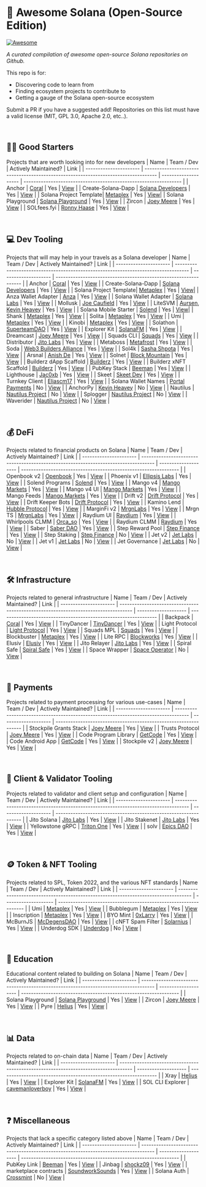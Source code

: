 # 🚀 Awesome Solana (Open-Source Edition)

[![Awesome](https://i.imgur.com/fZVEgpL.png)](https://github.com/sindresorhus/awesome)

_A curated compilation of awesome open-source Solana repositories on Github._

This repo is for:

-   Discovering code to learn from
-   Finding ecosystem projects to contribute to
-   Getting a gauge of the Solana open-source ecosystem

Submit a PR if you have a suggested add! Repositories on this list must have a valid license (MIT, GPL 3.0, Apache 2.0, etc..).

<br>

## 🏃‍♂️ Good Starters
Projects that are worth looking into for new developers
| Name                   | Team / Dev                                                                          | Actively Maintained? | Link                                                             |
| ---------------------- | ----------------------------------------------------------------------------------- | -------------------- | ---------------------------------------------------------------- |
| Anchor                 | [Coral](https://twitter.com/xNFT_Backpack)                                          | Yes                  | <a href="https://github.com/coral-xyz/anchor" target="_blank">View</a>                     |
| Create-Solana-Dapp     | [Solana Developers](https://twitter.com/solana_devs)                                | Yes                  | <a href="https://github.com/solana-developers/create-solana-dapp" target="_blank">View</a> |
| Solana Project Template| [Metaplex](https://twitter.com/metaplex)                                            | Yes                  | <a href="https://github.com/metaplex-foundation/solana-project-template" target="_blank">View</a>|
| Solana Playground      | [Solana Playground](https://github.com/solana-playground)                           | Yes                  | <a href="https://github.com/solana-playground/solana-playground" target="_blank">View</a>  |
| Zircon                 | [Joey Meere](https://github.com/joeymeere)                                          | Yes                  | <a href="https://github.com/joeymeere/zircon" target="_blank">View</a>                     |
| SOLfees.fyi            | [Ronny Haase](https://twitter.com/ronnyhaase)                                       | Yes                  | <a href="https://github.com/ronnyhaase/solfees.fyi" target="_blank">View</a>               |

<br>

## 💻 Dev Tooling
Projects that will may help in your travels as a Solana developer
| Name                   | Team / Dev                                                                          | Actively Maintained? | Link                                                             |
| ---------------------- | ----------------------------------------------------------------------------------- | -------------------- | ---------------------------------------------------------------- |
| Anchor                 | [Coral](https://twitter.com/xNFT_Backpack)                                          | Yes                  | <a href="https://github.com/coral-xyz/anchor" target="_blank">View</a>                     |
| Create-Solana-Dapp     | [Solana Developers](https://twitter.com/solana_devs)                                | Yes                  | <a href="https://github.com/solana-developers/create-solana-dapp" target="_blank">View</a> |
| Solana Project Template| [Metaplex](https://twitter.com/metaplex)                                            | Yes                  | <a href="https://github.com/metaplex-foundation/solana-project-template" target="_blank">View</a>|
| Anza Wallet Adapter    | [Anza](https://x.com/anza_xyz)                                                      | Yes                  | <a href="https://github.com/anza-xyz/wallet-adapter" target="_blank">View</a>              |
| Solana Wallet Adapter  | [Solana Labs](https://twitter.com/solana)                                           | Yes                  | <a href="https://github.com/solana-labs/wallet-adapter" target="_blank">View</a>           |
| Mollusk                | [Joe Caufield](https://github.com/buffalojoec)                                      | Yes                  | <a href="https://github.com/buffalojoec/mollusk" target="_blank">View</a>                  |
| LiteSVM                | [Aursen](https://github.com/Aursen), [Kevin Heavey](https://github.com/kevinheavey) | Yes                  | <a href="https://github.com/LiteSVM/litesvm" target="_blank">View</a>                      |
| Solana Mobile Starter  | [Solend](https://twitter.com/solendprotocol)                                        | Yes                  | <a href="https://github.com/solendprotocol/solana-mobile-starter-kit" target="_blank">View</a>|
| Shank                  | [Metaplex](https://twitter.com/metaplex)                                            | Yes                  | <a href="https://github.com/metaplex-foundation/shank" target="_blank">View</a>            |
| Solita                 | [Metaplex](https://twitter.com/metaplex)                                            | Yes                  | <a href="https://github.com/metaplex-foundation/solita" target="_blank">View</a>           |
| Umi                    | [Metaplex](https://twitter.com/metaplex)                                            | Yes                  | <a href="https://github.com/metaplex-foundation/umi" target="_blank">View</a>              |
| Kinobi                 | [Metaplex](https://twitter.com/metaplex)                                            | Yes                  | <a href="https://github.com/metaplex-foundation/kinobi" target="_blank">View</a>           |
| Solathon               | [SuperteamDAO](https://twitter.com/superteamdao)                                    | Yes                  | <a href="https://github.com/SuperteamDAO/solathon" target="_blank">View</a>                |
| Explorer Kit           | [SolanaFM](https://twitter.com/solanafm)                                            | Yes                  | <a href="https://github.com/solana-fm/explorer-kit" target="_blank">View</a>               |
| Dreamcast              | [Joey Meere](https://github.com/joeymeere)                                          | Yes                  | <a href="https://github.com/joeymeere/dreamcast" target="_blank">View</a>                  |
| Squads CLI             | [Squads](https://twitter.com/squadsprotocol)                                        | Yes                  | <a href="https://github.com/Squads-Protocol/squads-cli" target="_blank">View</a>           |
| Distributor            | [Jito Labs](https://twitter.com/jito_sol)                                           | Yes                  | <a href="https://github.com/jito-foundation/distributor" target="_blank">View</a>          |
| Metaboss               | [Metafrost](https://github.com/samuelvanderwaal/metaboss)                           | Yes                  | <a href="https://github.com/samuelvanderwaal/metaboss" target="_blank">View</a>            |
| Soda                   | [Web3 Builders Alliance](https://twitter.com/comebuidlwithus)                       | Yes                  | <a href="https://github.com/Web3-Builders-Alliance/soda" target="_blank">View</a>          |
| Sol4k                  | [Sasha Shpota](https://twitter.com/sashashpota)                                     | Yes                  | <a href="https://github.com/sol4k/sol4k" target="_blank">View</a>                          |
| Arsnal                 | [Anish De](https://twitter.com/anishde10)                                           | Yes                  | <a href="https://github.com/AnishDe12020/arsnal" target="_blank">View</a>                  |
| Solnet                 | [Block Mountain](https://twitter.com/blockmountainio)                               | Yes                  | <a href="https://github.com/bmresearch/Solnet" target="_blank">View</a>                    |
| Builderz dApp Scaffold | [Builderz](https://twitter.com/builderz__)                                          | Yes                  | <a href="https://github.com/builderz-labs/builderz-solana-dapp-scaffold" target="_blank">View</a> |
| Builderz xNFT Scaffold | [Builderz](https://twitter.com/builderz__)                                          | Yes                  | <a href="https://github.com/builderz-labs/builderz-xNFT-scaffold-next" target="_blank">View</a>   |
| PubKey Stack           | [Beeman](https://twitter.com/beeman_nl)                                             | Yes                  | <a href="https://github.com/pubkeyapp/pubkey-stack" target="_blank">View</a>               |
| Lighthouse             | [Jac0xb](https://twitter.com/jacobdotsol)                                           | Yes                  | <a href="https://github.com/Jac0xb/lighthouse" target="_blank">View</a>                    |
| Skeet                  | [Skeet Dev](https://twitter.com/SkeetDev)                                           | Yes                  | <a href="https://github.com/elsoul/skeet-cli" target="_blank">View</a>                     |
| Turnkey Client         | [Eliascm17](https://github.com/Eliascm17)                                           | Yes                  | <a href="https://github.com/Eliascm17/turnkey" target="_blank">View</a>                    |
| Solana Wallet Names    | [Portal Payments](https://twitter.com/portalpayments)                               | No                   | <a href="https://github.com/portalpayments/solana-wallet-names" target="_blank">View</a>   |
| AnchorPy               | [Kevin Heavey](https://github.com/kevinheavey)                                      | No                   | <a href="https://github.com/kevinheavey/anchorpy" target="_blank">View</a>                 |
| Nautilus               | [Nautilus Project](https://github.com/nautilus-project)                             | No                   | <a href="https://github.com/nautilus-project/nautilus" target="_blank">View</a>            |
| Splogger               | [Nautilus Project](https://github.com/nautilus-project)                             | No                   | <a href="https://github.com/nautilus-project/splogger" target="_blank">View</a>            |
| Waverider              | [Nautilus Project](https://github.com/nautilus-project)                             | No                   | <a href="https://github.com/nautilus-project/waverider" target="_blank">View</a>           |

<br>

## 💰 DeFi
Projects related to financial products on Solana
| Name                   | Team / Dev                                                                          | Actively Maintained? | Link                                                             |
| ---------------------- | ----------------------------------------------------------------------------------- | -------------------- | ---------------------------------------------------------------- |
| Openbook v2            | [Openbook](https://twitter.com/openbookdex)                                         | Yes                  | <a href="https://github.com/openbook-dex/openbook-v2" target="_blank">View</a>              |
| Phoenix v1             | [Ellipsis Labs](https://twitter.com/ellipsis_labs)                                  | Yes                  | <a href="https://github.com/Ellipsis-Labs/phoenix-v1" target="_blank">View</a>              |
| Solend Programs        | [Solend](https://twitter.com/solendprotocol)                                        | Yes                  | <a href="https://github.com/solendprotocol/solana-program-library" target="_blank">View</a> |
| Mango v4               | [Mango Markets](https://twitter.com/mangomarkets)                                   | Yes                  | <a href="https://github.com/blockworks-foundation/mango-v4" target="_blank">View</a>        |
| Mango v4 UI            | [Mango Markets](https://twitter.com/mangomarkets)                                   | Yes                  | <a href="https://github.com/blockworks-foundation/mango-v4-ui" target="_blank">View</a>     |
| Mango Feeds            | [Mango Markets](https://twitter.com/mangomarkets)                                   | Yes                  | <a href="https://github.com/blockworks-foundation/mango-feeds" target="_blank">View</a>     |
| Drift v2               | [Drift Protocol](https://x.com/DriftProtocol)                                       | Yes                  | <a href="https://github.com/drift-labs/protocol-v2" target="_blank">View</a>                |
| Drift Keeper Bots      | [Drift Protocol](https://x.com/DriftProtocol)                                       | Yes                  | <a href="https://github.com/drift-labs/keeper-bots-v2" target="_blank">View</a>             |
| Kamino Lend            | [Hubble Protocol](https://twitter.com/Kamino_Finance)                               | Yes                  | <a href="https://github.com/Kamino-Finance/klend" target="_blank">View</a>                  |
| MarginFi v2            | [MrgnLabs](https://twitter.com/marginfi)                                            | Yes                  | <a href="https://github.com/mrgnlabs/marginfi-v2" target="_blank">View</a>                  |
| Mrgn TS                | [MrgnLabs](https://twitter.com/marginfi)                                            | Yes                  | <a href="https://github.com/mrgnlabs/mrgn-ts" target="_blank">View</a>                      |
| Raydium UI             | [Raydium](https://twitter.com/raydiumprotocol)                                      | Yes                  | <a href="https://github.com/raydium-io/raydium-frontend" target="_blank">View</a>           |
| Whirlpools CLMM        | [Orca_so](https://twitter.com/orca_so)                                              | Yes                  | <a href="https://github.com/orca-so/whirlpools" target="_blank">View</a>                    |
| Raydium CLMM           | [Raydium](https://twitter.com/RaydiumProtocol)                                      | Yes                  | <a href="https://github.com/raydium-io/raydium-clmm" target="_blank">View</a>               |
| Saber                  | [Saber DAO](https://twitter.com/The_Saber_DAO)                                      | Yes                  | <a href="https://github.com/saber-hq/stable-swap" target="_blank">View</a>                  |
| Step Reward Pool       | [Step Finance](https://twitter.com/StepFinance_)                                    | Yes                  | <a href="https://github.com/step-finance/step-staking" target="_blank">View</a>             |
| Step Staking           | [Step Finance](https://twitter.com/StepFinance_)                                    | No                   | <a href="https://github.com/step-finance/reward-pool" target="_blank">View</a>              |
| Jet v2                 | [Jet Labs](https://twitter.com/jetprotocol)                                         | No                   | <a href="https://github.com/jet-lab/jet-v2" target="_blank">View</a>                        |
| Jet v1                 | [Jet Labs](https://twitter.com/jetprotocol)                                         | No                   | <a href="https://github.com/jet-lab/jet-v1" target="_blank">View</a>                        |
| Jet Governance         | [Jet Labs](https://twitter.com/jetprotocol)                                         | No                   | <a href="https://github.com/jet-lab/jet-governance" target="_blank">View</a>                |

<br>

## 🛠️ Infrastructure
Projects related to general infrastructure
| Name                   | Team / Dev                                                                          | Actively Maintained? | Link                                                             |
| ---------------------- | ----------------------------------------------------------------------------------- | -------------------- | ---------------------------------------------------------------- |
| Backpack               | [Coral](https://twitter.com/xNFT_Backpack)                                          | Yes                  | <a href="https://github.com/coral-xyz/backpack" target="_blank">View</a>                       |
| TinyDancer             | [TinyDancer](https://twitter.com/tinydancerio)                                      | Yes                  | <a href="https://github.com/tinydancer-io/tinydancer" target="_blank">View</a>                 |
| Light Protocol         | [Light Protocol](https://twitter.com/lightprotocol)                                 | Yes                  | <a href="https://github.com/Lightprotocol/light-protocol" target="_blank">View</a>             |
| Squads MPL             | [Squads](https://twitter.com/squadsprotocol)                                        | Yes                  | <a href="https://github.com/Squads-Protocol/squads-mpl" target="_blank">View</a>               |
| Blockbuster            | [Metaplex](https://twitter.com/metaplex)                                            | Yes                  | <a href="https://github.com/metaplex-foundation/blockbuster" target="_blank">View</a>          |
| Lite RPC               | [Blockworks](https://twitter.com/blockworks_)                                       | Yes                  | <a href="https://github.com/blockworks-foundation/lite-rpc" target="_blank">View</a>           |
| Elusiv                 | [Elusiv](https://twitter.com/elusivprivacy)                                         | Yes                  | <a href="https://github.com/elusiv-privacy/elusiv" target="_blank">View</a>                    |
| Jito Relayer           | [Jito Labs](https://twitter.com/jito_sol)                                           | Yes                  | <a href="https://github.com/jito-foundation/jito-relayer" target="_blank">View</a>             |
| Spiral Safe            | [Spiral Safe](https://twitter.com/spiralsafe)                                       | Yes                  | <a href="https://github.com/Spiral-Safe" target="_blank">View</a>                              |
| Space Wrapper          | [Space Operator](https://twitter.com/_space_operator)                               | No                   | <a href="https://github.com/space-operator/space-wrapper" target="_blank">View</a>             |

<br>

## 💸 Payments
Projects related to payment processing for various use-cases
| Name                   | Team / Dev                                                                          | Actively Maintained? | Link                                                             |
| ---------------------- | ----------------------------------------------------------------------------------- | -------------------- | ---------------------------------------------------------------- |
| Stockpile Grants Stack | [Joey Meere](https://twitter.com/joeymeere)                                         | Yes                  | <a href="https://github.com/StockpileLabs/stockpile-lite" target="_blank">View</a>         |
| Trusts Protocol        | [Joey Meere](https://twitter.com/joeymeere)                                         | Yes                  | <a href="https://github.com/joeymeere/trusts" target="_blank">View</a>                     |
| Code Program Library   | [GetCode](https://twitter.com/getcode)                                              | Yes                  | <a href="https://github.com/code-payments/code-program-library" target="_blank">View</a>   |
| Code Android App       | [GetCode](https://twitter.com/getcode)                                              | Yes                  | <a href="https://github.com/code-payments/code-android-app" target="_blank">View</a>       |
| Stockpile v2           | [Joey Meere](https://twitter.com/joeymeere)                                         | Yes                  | <a href="https://github.com/StockpileLabs/stockpile-v2" target="_blank">View</a>           |

<br>

## 💾 Client & Validator Tooling
Projects related to validator and client setup and configuration
| Name                   | Team / Dev                                                                          | Actively Maintained? | Link                                                             |
| ---------------------- | ----------------------------------------------------------------------------------- | -------------------- | ---------------------------------------------------------------- |
| Jito Solana            | [Jito Labs](https://twitter.com/jito_sol)                                           | Yes                  | <a href="https://github.com/jito-foundation/jito-solana" target="_blank">View</a>              |
| Jito Stakenet          | [Jito Labs](https://twitter.com/jito_sol)                                           | Yes                  | <a href="https://github.com/jito-foundation/stakenet" target="_blank">View</a>             |
| Yellowstone gRPC       | [Triton One](https://triton.one)                                                    | Yes                  | <a href="https://github.com/rpcpool" target="_blank">View</a>                                  |
| solv                   | [Epics DAO](https://twitter.com/EpicsDAO2)                                          | Yes                  | <a href="https://github.com/EpicsDAO/solv" target="_blank">View</a>                            |

<br>

## 🪙 Token & NFT Tooling
Projects related to SPL, Token 2022, and the various NFT standards
| Name                   | Team / Dev                                                                          | Actively Maintained? | Link                                                             |
| ---------------------- | ----------------------------------------------------------------------------------- | -------------------- | ---------------------------------------------------------------- |
| Umi                    | [Metaplex](https://twitter.com/metaplex)                                            | Yes                  | <a href="https://github.com/metaplex-foundation/umi" target="_blank">View</a>              |
| Bubblegum              | [Metaplex](https://twitter.com/metaplex)                                            | Yes                  | <a href="https://github.com/metaplex-foundation/mpl-bubblegum" target="_blank">View</a>    |
| Inscription            | [Metaplex](https://twitter.com/metaplex)                                            | Yes                  | <a href="https://github.com/metaplex-foundation/mpl-inscription" target="_blank">View</a>  |
| BYO Mint               | [0xLarry](https://twitter.com/0xLarry8)                                             | Yes                  | <a href="https://github.com/0xlarry/byo_mint" target="_blank">View</a>                     |
| McBurnJS               | [McDegensDAO](https://twitter.com/McDegensDAO)                                      | Yes                  | <a href="https://github.com/McDegens-DAO/mcburn-js/" target="_blank">View</a>              |
| cNFT Spam Filter       | [Solarnius](https://twitter.com/solarnius)                                          | Yes                  | <a href="https://github.com/filtoor/cnft-spam-filter" target="_blank">View</a>             |
| Underdog SDK           | [Underdog](https://twitter.com/backanunderdog)                                      | No                   | <a href="https://github.com/UnderdogProtocol/js" target="_blank">View</a>                  |

<br>

## 🏫 Education
Educational content related to building on Solana
| Name                   | Team / Dev                                                                          | Actively Maintained? | Link                                                             |
| ---------------------- | ----------------------------------------------------------------------------------- | -------------------- | ---------------------------------------------------------------- |
| Solana Playground      | [Solana Playground](https://github.com/solana-playground)                           | Yes                  | <a href="https://github.com/solana-playground/solana-playground" target="_blank">View</a>  |
| Zircon                 | [Joey Meere](https://github.com/joeymeere)                                          | Yes                  | <a href="https://github.com/joeymeere/zircon" target="_blank">View</a>                     |
| Pyre                   | [Helius](https://twitter.com/heliuslabs)                                            | Yes                  | <a href="https://github.com/helius-labs/pyre" target="_blank">View</a>                     |

<br>

## 📊 Data
Projects related to on-chain data
| Name                   | Team / Dev                                                                          | Actively Maintained? | Link                                                             |
| ---------------------- | ----------------------------------------------------------------------------------- | -------------------- | ---------------------------------------------------------------- |
| Xray                   | [Helius](https://twitter.com/heliuslabs)                                            | Yes                  | <a href="https://github.com/helius-labs/xray" target="_blank">View</a>                     |
| Explorer Kit           | [SolanaFM](https://twitter.com/solanafm)                                            | Yes                  | <a href="https://github.com/solana-fm/explorer-kit" target="_blank">View</a>               |
| SOL CLI Explorer       | [cavemanloverboy](https://github.com/cavemanloverboy)                               | Yes                  | <a href="https://github.com/cavemanloverboy/sol" target="_blank">View</a>                  |

<br>

## ❓ Miscellaneous
Projects that lack a specific category listed above
| Name                   | Team / Dev                                                                          | Actively Maintained? | Link                                                             |
| ---------------------- | ----------------------------------------------------------------------------------- | -------------------- | ---------------------------------------------------------------- |
| PubKey Link            | [Beeman](https://twitter.com/beeman_nl)                                             | Yes                  | <a href="https://github.com/pubkeyapp/pubkey-link" target="_blank">View</a>  |
| Jinbag                 | [shockz09](https://github.com/shockz09)                                             | Yes                  | <a href="https://github.com/shockz09/Jinbag" target="_blank">View</a>        |
| marketplace contracts  | [SoundworkSounds](https://x.com/SoundworkSounds/)                                   | Yes                  | <a href="https://github.com/SoundWorkLabs/marketplace-contracts" target="_blank">View</a> |
| Solana Auth            | [Crossmint](https://twitter.com/crossmint)                                          | No                   | <a href="https://github.com/Crossmint/solana-auth" target="_blank">View</a>  |

